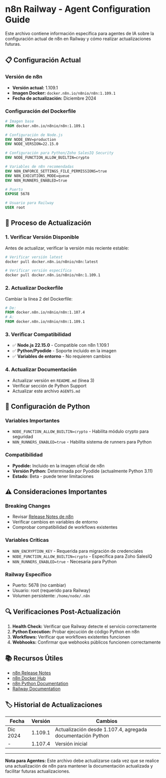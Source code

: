 # n8n Railway - Agent Configuration Guide

Este archivo contiene información específica para agentes de IA sobre la configuración actual de n8n en Railway y cómo realizar actualizaciones futuras.

## 📋 Configuración Actual

### Versión de n8n
- **Versión actual:** 1.109.1
- **Imagen Docker:** `docker.n8n.io/n8nio/n8n:1.109.1`
- **Fecha de actualización:** Diciembre 2024

### Configuración del Dockerfile

```dockerfile
# Imagen base
FROM docker.n8n.io/n8nio/n8n:1.109.1

# Configuración de Node.js
ENV NODE_ENV=production
ENV NODE_VERSION=22.15.0

# Configuración para Python/Zoho SalesIQ Security
ENV NODE_FUNCTION_ALLOW_BUILTIN=crypto

# Variables de n8n recomendadas
ENV N8N_ENFORCE_SETTINGS_FILE_PERMISSIONS=true
ENV N8N_EXECUTIONS_MODE=queue
ENV N8N_RUNNERS_ENABLED=true

# Puerto
EXPOSE 5678

# Usuario para Railway
USER root
```

## 🔄 Proceso de Actualización

### 1. Verificar Versión Disponible
Antes de actualizar, verificar la versión más reciente estable:
```bash
# Verificar versión latest
docker pull docker.n8n.io/n8nio/n8n:latest

# Verificar versión específica
docker pull docker.n8n.io/n8nio/n8n:1.109.1
```

### 2. Actualizar Dockerfile
Cambiar la línea 2 del Dockerfile:
```dockerfile
# De:
FROM docker.n8n.io/n8nio/n8n:1.107.4
# A:
FROM docker.n8n.io/n8nio/n8n:1.109.1
```

### 3. Verificar Compatibilidad
- ✅ **Node.js 22.15.0** - Compatible con n8n 1.109.1
- ✅ **Python/Pyodide** - Soporte incluido en la imagen
- ✅ **Variables de entorno** - No requieren cambios

### 4. Actualizar Documentación
- Actualizar versión en `README.md` (línea 3)
- Verificar sección de Python Support
- Actualizar este archivo `AGENTS.md`

## 🐍 Configuración de Python

### Variables Importantes
- `NODE_FUNCTION_ALLOW_BUILTIN=crypto` - Habilita módulo crypto para seguridad
- `N8N_RUNNERS_ENABLED=true` - Habilita sistema de runners para Python

### Compatibilidad
- **Pyodide:** Incluido en la imagen oficial de n8n
- **Versión Python:** Determinada por Pyodide (actualmente Python 3.11)
- **Estado:** Beta - puede tener limitaciones

## ⚠️ Consideraciones Importantes

### Breaking Changes
- Revisar [Release Notes de n8n](https://docs.n8n.io/release-notes/)
- Verificar cambios en variables de entorno
- Comprobar compatibilidad de workflows existentes

### Variables Críticas
- `N8N_ENCRYPTION_KEY` - Requerida para migración de credenciales
- `NODE_FUNCTION_ALLOW_BUILTIN=crypto` - Específica para Zoho SalesIQ
- `N8N_RUNNERS_ENABLED=true` - Necesaria para Python

### Railway Específico
- Puerto: 5678 (no cambiar)
- Usuario: root (requerido para Railway)
- Volumen persistente: `/home/node/.n8n`

## 🔍 Verificaciones Post-Actualización

1. **Health Check:** Verificar que Railway detecte el servicio correctamente
2. **Python Execution:** Probar ejecución de código Python en n8n
3. **Workflows:** Verificar que workflows existentes funcionen
4. **Webhooks:** Confirmar que webhooks públicos funcionen correctamente

## 📚 Recursos Útiles

- [n8n Release Notes](https://docs.n8n.io/release-notes/)
- [n8n Docker Hub](https://hub.docker.com/r/n8nio/n8n)
- [n8n Python Documentation](https://docs.n8n.io/integrations/builtin/cluster-nodes/sub-nodes/Code/)
- [Railway Documentation](https://docs.railway.app/)

## 🏷️ Historial de Actualizaciones

| Fecha | Versión | Cambios |
|-------|---------|---------|
| Dic 2024 | 1.109.1 | Actualización desde 1.107.4, agregada documentación Python |
| - | 1.107.4 | Versión inicial |

---

**Nota para Agentes:** Este archivo debe actualizarse cada vez que se realice una actualización de n8n para mantener la documentación actualizada y facilitar futuras actualizaciones.
